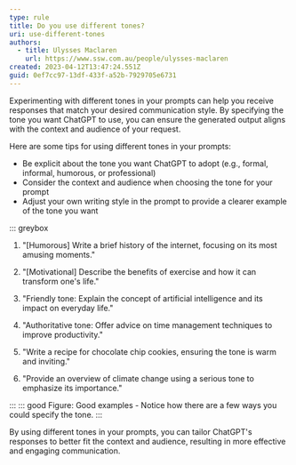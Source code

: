 ```yaml
---
type: rule
title: Do you use different tones?
uri: use-different-tones
authors:
  - title: Ulysses Maclaren
    url: https://www.ssw.com.au/people/ulysses-maclaren
created: 2023-04-12T13:47:24.551Z
guid: 0ef7cc97-13df-433f-a52b-7929705e6731
---
```

Experimenting with different tones in your prompts can help you receive responses that match your desired communication style. By specifying the tone you want ChatGPT to use, you can ensure the generated output aligns with the context and audience of your request.

<!--endintro-->

Here are some tips for using different tones in your prompts:

* Be explicit about the tone you want ChatGPT to adopt (e.g., formal, informal, humorous, or professional)
* Consider the context and audience when choosing the tone for your prompt
* Adjust your own writing style in the prompt to provide a clearer example of the tone you want

::: greybox

1. "\[Humorous] Write a brief history of the internet, focusing on its most amusing moments."

2. "\[Motivational] Describe the benefits of exercise and how it can transform one's life."

3. "Friendly tone: Explain the concept of artificial intelligence and its impact on everyday life."

4. "Authoritative tone: Offer advice on time management techniques to improve productivity."

5. "Write a recipe for chocolate chip cookies, ensuring the tone is warm and inviting."

6. "Provide an overview of climate change using a serious tone to emphasize its importance."

:::
::: good
Figure: Good examples - Notice how there are a few ways you could specify the tone.
:::

By using different tones in your prompts, you can tailor ChatGPT's responses to better fit the context and audience, resulting in more effective and engaging communication.

